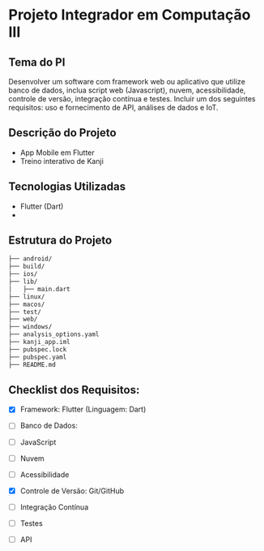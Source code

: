 # Projeto Integrador em Computação III


## Tema do PI
Desenvolver um software com framework web ou aplicativo que utilize banco de dados, inclua script web (Javascript), nuvem, acessibilidade, controle de versão, integração contínua e testes. 
Incluir um dos seguintes requisitos: uso e fornecimento de API, análises de dados e IoT.


## Descrição do Projeto
- App Mobile em Flutter
- Treino interativo de Kanji


## Tecnologias Utilizadas
- Flutter (Dart)
- 

## Estrutura do Projeto
```bash
├── android/
├── build/
├── ios/
├── lib/
│   ├── main.dart
├── linux/
├── macos/
├── test/
├── web/
├── windows/
├── analysis_options.yaml
├── kanji_app.iml
├── pubspec.lock
├── pubspec.yaml
├── README.md
```

## Checklist dos Requisitos:
- [x] Framework: Flutter (Linguagem: Dart)
- [ ] Banco de Dados:
- [ ] JavaScript
- [ ] Nuvem
- [ ] Acessibilidade
- [x] Controle de Versão: Git/GitHub
- [ ] Integração Contínua
- [ ] Testes
- [ ] API











<!-- -------


## 1. Configuração do Ambiente
- Flutter: para desenvolvimento do app
- Dart (integrado no Flutter): linguagem de programação
- Node.js (para criar a API)
- MongoDB (banco de dados)
- IDE: Visual Studio Code
- Git: controle de versão
- Postman: para testar a API

### 1.1 Configuração do Flutter
- Após instalar o Flutter, verifique:
```bash
flutter doctor
```

- Criação do projeto Flutter:
```bash
flutter create kanji_app
cd kanji_game
```

### 1.2 Instalação do MongoDB
- Instalação na Nuvem:
    - Acesse MongoDB Atlas
    - Crie uma conta gratuita e um "cluster" (banco de dados)
    - Copie a string de conexão


## 2. Criando a API com Node.js e Express
### 2.1 Criar Diretório da API
```bash
mkdir server
cd server
```

### 2.2 Iniciar um projeto Node.js
```bash
npm init -y
```

### 2.3 Instalar Dependências
```bash
npm install express mongoose cors dotenv jsonwebtoken bcryptjs

# express: Framework para criar a  API
# mongoose: Conexão com MongoDB
# cors: Permite que o Flutter acesse a API
# dotenv: Gerencia variáveis de ambiente
# jsonwebtoken: Autenticação de usuários
# bcryptjs: Criptografia de senhas
```

### 2.4 Criar arquivo index.js

```javascript
// server/index.js

const express = require("express");
const mongoose = require("mongoose");
const cors = require("cors");
require("dotenv").config();

const app = express();
app.use(express.json());
app.use(cors());

mongoose.connect(process.env.MONGO_URI, {
  useNewUrlParser: true,
  useUnifiedTopology: true
}).then(() => console.log("MongoDB conectado"))
.catch(err => console.log(err));

app.get("/", (req, res) => res.send("API funcionando!"));

app.listen(5000, () => console.log("Servidor rodando na porta 5000"));
```

- crie um arquivo .env
```javascript
MONGO_URI=mongodb+srv://usuario:senha@cluster.mongodb.net/kanji_game
JWT_SECRET=sua_chave_secreta
```

Rode o servidor:
```bash
node index.js
```


## 3. Criando o App Flutter

```yaml
# no arquivo kanji_game/pubspec.yaml
  flutter:
    sdk: flutter
  http: ^0.13.3
  provider: ^6.0.0
  shared_preferences: ^2.0.5
  flutter_colorblind: ^0.2.1 # Acessibilidade para daltônicos
```

- rode:
```bash
flutter pub get
```

### 3.1 Criar a tela de login
```dart
// lib/screens/login.dart
import 'package:flutter/material.dart';

class LoginScreen extends StatefulWidget {
  @override
  _LoginScreenState createState() => _LoginScreenState();
}

class _LoginScreenState extends State<LoginScreen> {
  final TextEditingController emailController = TextEditingController();
  final TextEditingController passwordController = TextEditingController();

  void login() {
    // Conectar com API
  }

  @override
  Widget build(BuildContext context) {
    return Scaffold(
      body: Column(
        children: [
          TextField(controller: emailController, decoration: InputDecoration(labelText: "E-mail")),
          TextField(controller: passwordController, obscureText: true, decoration: InputDecoration(labelText: "Senha")),
          ElevatedButton(onPressed: login, child: Text("Entrar")),
        ],
      ),
    );
  }
}
```

### 3.2 Criar a tela do jogo
```dart
// lib/screens/game.dart
import 'package:flutter/material.dart';

class GameScreen extends StatelessWidget {
  @override
  Widget build(BuildContext context) {
    return Scaffold(
      body: Center(child: Text("Aqui será o jogo!")),
    );
  }
}
```

## 4. Testes e Integração Contínua
### 4.1 Criar testes
```dart
// test/main_test.dart
import 'package:flutter_test/flutter_test.dart';

void main() {
  test("Teste simples", () {
    expect(1 + 1, 2);
  });
}
```

- rode:
```bash
flutter test
```

### 4.2 Configurar CI no GitHub
- crie um arquivo `.github/workflows/flutter.yml`
```yaml
name: Flutter CI

on:
  push:
    branches:
      - main

jobs:
  build:
    runs-on: ubuntu-latest
    steps:
      - uses: actions/checkout@v2
      - uses: subosito/flutter-action@v2
      - run: flutter pub get
      - run: flutter test
```

## 5. Deploy
### 5.1 Subir a API na Nuvem
- Render, Heroku ou Railway

### 5.2 Gerar APK
```bash
flutter build apk
```

### 5.3 Publicar na Play Store -->